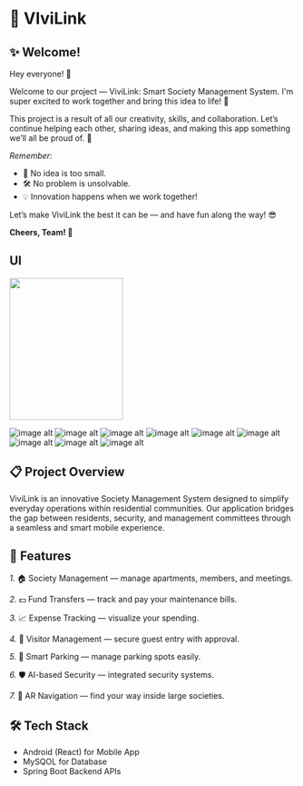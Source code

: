 # 📱 VIviLink

## ✨ Welcome!
Hey everyone! 🙌

Welcome to our project — ViviLink: Smart Society Management System.
I'm super excited to work together and bring this idea to life! 🚀

This project is a result of all our creativity, skills, and collaboration.
Let’s continue helping each other, sharing ideas, and making this app something we’ll all be proud of. 🌟

*Remember:*

* 💬 No idea is too small.
* 🛠️ No problem is unsolvable.
* 💡 Innovation happens when we work together!

Let’s make ViviLink the best it can be — and have fun along the way! 😎

 **Cheers, Team! 💖**

 ## UI

 <img src="https://github.com/TheSBVaidya/VIviLink/blob/718d17fce2c5f1841544efcb8019183bc5860078/UI/signIn1.jpg" width="200" height="250">


![image alt](https://github.com/TheSBVaidya/VIviLink/blob/9e681ec13e9c8c9b4debd643c70661120e80cdd5/UI/signIn1.jpg)
![image alt](https://github.com/TheSBVaidya/VIviLink/blob/718d17fce2c5f1841544efcb8019183bc5860078/UI/signIn2.jpg)
![image alt](https://github.com/TheSBVaidya/VIviLink/blob/718d17fce2c5f1841544efcb8019183bc5860078/UI/signIn3.jpg)
![image alt](https://github.com/TheSBVaidya/VIviLink/blob/718d17fce2c5f1841544efcb8019183bc5860078/UI/WaitingPeriod.jpg)
![image alt](https://github.com/TheSBVaidya/VIviLink/blob/718d17fce2c5f1841544efcb8019183bc5860078/UI/Profile.jpg)
![image alt](https://github.com/TheSBVaidya/VIviLink/blob/718d17fce2c5f1841544efcb8019183bc5860078/UI/HomePage.jpg)
![image alt](https://github.com/TheSBVaidya/VIviLink/blob/718d17fce2c5f1841544efcb8019183bc5860078/UI/MaintencePayment.jpg)
![image alt](https://github.com/TheSBVaidya/VIviLink/blob/718d17fce2c5f1841544efcb8019183bc5860078/UI/Sucess.jpg)
![image alt](https://github.com/TheSBVaidya/VIviLink/blob/718d17fce2c5f1841544efcb8019183bc5860078/UI/TrackExpence.jpg)

## 📋 Project Overview
ViviLink is an innovative Society Management System designed to simplify everyday operations within residential communities.
Our application bridges the gap between residents, security, and management committees through a seamless and smart mobile experience.

## 🚀 Features
*1.* 🏠 Society Management — manage apartments, members, and meetings.

*2.* 💵 Fund Transfers — track and pay your maintenance bills. 

*3.* 📈 Expense Tracking — visualize your spending.

*4.* 🧾 Visitor Management — secure guest entry with approval.

*5.* 🚗 Smart Parking — manage parking spots easily.

*6.* 🛡️ AI-based Security — integrated security systems.

*7.* 🧭 AR Navigation — find your way inside large societies.


## 🛠️ Tech Stack
* Android (React) for Mobile App
* MySQOL for Database
* Spring Boot Backend APIs



